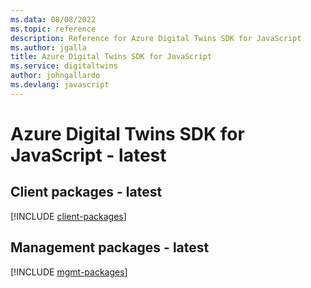 ```yaml
---
ms.data: 08/08/2022
ms.topic: reference
description: Reference for Azure Digital Twins SDK for JavaScript
ms.author: jgalla
title: Azure Digital Twins SDK for JavaScript
ms.service: digitaltwins
author: johngallardo
ms.devlang: javascript
---
```

# Azure Digital Twins SDK for JavaScript - latest

## Client packages - latest
[!INCLUDE [client-packages](digital-twins-client-index.md)]
## Management packages - latest
[!INCLUDE [mgmt-packages](digital-twins-mgmt-index.md)]
